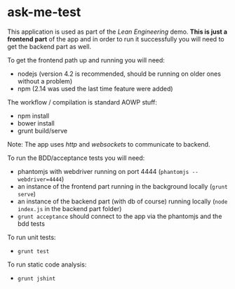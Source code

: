 # ask-me-test

This application is used as part of the *Lean Engineering* demo.
**This is just a frontend part** of the app and in order to run it successfully
you will need to get the backend part as well.

To get the frontend path up and running you will need:

 - nodejs (version 4.2 is recommended, should be running on older ones without a problem)
 - npm (2.14 was used the last time feature were added)

The workflow / compilation is standard AOWP stuff:

  - npm install
  - bower install
  - grunt build/serve

Note: The app uses *http* and *websockets* to communicate to backend.

To run the BDD/acceptance tests you will need:

  - phantomjs with webdriver running on port 4444 (`phantomjs --webdriver=4444`)
  - an instance of the frontend part running in the background locally (`grunt serve`)
  - an instance of the backend part (with db of course) running locally
  (`node index.js` in the backend part folder)
  - `grunt acceptance` should connect to the app via the phantomjs and the bdd tests

To run unit tests:

  - `grunt test`

To run static code analysis:

  - `grunt jshint`
